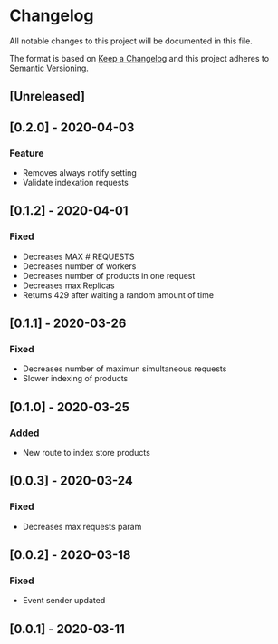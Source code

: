 # Changelog

All notable changes to this project will be documented in this file.

The format is based on [Keep a Changelog](http://keepachangelog.com/en/1.0.0/)
and this project adheres to [Semantic Versioning](http://semver.org/spec/v2.0.0.html).

## [Unreleased]

## [0.2.0] - 2020-04-03
### Feature
- Removes always notify setting
- Validate indexation requests

## [0.1.2] - 2020-04-01
### Fixed
- Decreases MAX # REQUESTS
- Decreases number of workers
- Decreases number of products in one request
- Decreases max Replicas
- Returns 429 after waiting a random amount of time

## [0.1.1] - 2020-03-26
### Fixed
- Decreases  number of maximun simultaneous requests
- Slower indexing of products

## [0.1.0] - 2020-03-25
### Added
- New route to index store products

## [0.0.3] - 2020-03-24
### Fixed
- Decreases max requests param

## [0.0.2] - 2020-03-18
### Fixed
- Event sender updated

## [0.0.1] - 2020-03-11
